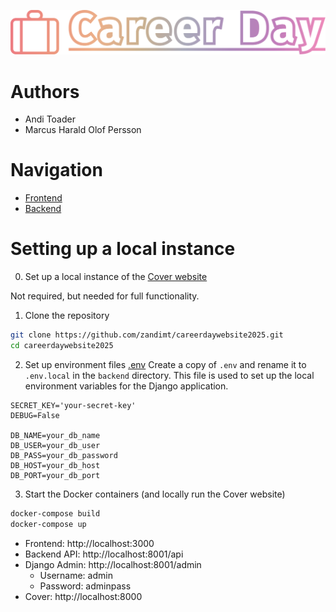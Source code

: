![Cover Career Day](frontend/public/logos/careerday_wide.svg)

# Authors
* Andi Toader
* Marcus Harald Olof Persson
# Navigation
* [Frontend](frontend/README.md)
* [Backend](backend/README.md)
# Setting up a local instance
0. Set up a local instance of the [Cover website](https://bitbucket.org/cover-webcie/cover-php)

Not required, but needed for full functionality.

1. Clone the repository
```bash
git clone https://github.com/zandimt/careerdaywebsite2025.git
cd careerdaywebsite2025
```
2. Set up environment files [.env](backend/.env)
Create a copy of `.env` and rename it to `.env.local` in the `backend` directory. This file is used to set up the local environment variables for the Django application.
```dotenv
SECRET_KEY='your-secret-key'
DEBUG=False

DB_NAME=your_db_name
DB_USER=your_db_user
DB_PASS=your_db_password
DB_HOST=your_db_host
DB_PORT=your_db_port
```
3. Start the Docker containers (and locally run the Cover website)
```bash
docker-compose build
docker-compose up
```
* Frontend: http://localhost:3000
* Backend API: http://localhost:8001/api
* Django Admin: http://localhost:8001/admin
  * Username: admin 
  * Password: adminpass
* Cover: http://localhost:8000

